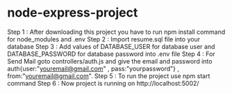 # node-express-project
Step 1 : After downloading this project you have to run npm install command for node_modules and .env
Step 2 : Import resume.sql file into your database
Step 3 : Add values of DATABASE_USER for database user and DATABASE_PASSWORD for database password into .env file
Step 4 : For Send Mail goto controllers/auth.js and give the email and password into auth{user:"youremail@gmail.com" , pass:"yourpassword"} , from:"youremail@gmail.com".
Step 5 : To run the project use npm start command
Step 6 : Now project is running on http://localhost:5002/
